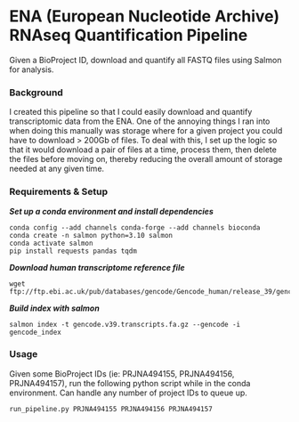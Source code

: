 # ENA (European Nucleotide Archive) RNAseq Quantification Pipeline
Given a BioProject ID, download and quantify all FASTQ files using Salmon for analysis. 

### Background
I created this pipeline so that I could easily download and quantify transcriptomic data from the ENA. One of the annoying things I ran into when doing this manually was storage where for a given project you could have to download > 200Gb of files. To deal with this, I set up the logic so that it would download a pair of files at a time, process them, then delete the files before moving on, thereby reducing the overall amount of storage needed at any given time.

### Requirements & Setup
***Set up a conda environment and install dependencies***
```
conda config --add channels conda-forge --add channels bioconda
conda create -n salmon python=3.10 salmon
conda activate salmon
pip install requests pandas tqdm
```

***Download human transcriptome reference file***
```
wget ftp://ftp.ebi.ac.uk/pub/databases/gencode/Gencode_human/release_39/gencode.v39.transcripts.fa.gz
```

***Build index with salmon***
```
salmon index -t gencode.v39.transcripts.fa.gz --gencode -i gencode_index
```

### Usage

Given some BioProject IDs (ie: PRJNA494155, PRJNA494156, PRJNA494157), run the following python script while in the conda environment. Can handle any number of project IDs to queue up. 

```
run_pipeline.py PRJNA494155 PRJNA494156 PRJNA494157
```

